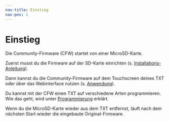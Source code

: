```yaml
---
nav-title: Einstieg
nav-pos: 1
---
```

# Einstieg

Die Community-Firmware (CFW) startet von einer MicroSD-Karte. 

Zuerst musst du die Firmware auf der SD-Karte einrichten (s. [Installations-Anleitung](installation.md)). 

Dann kannst du die Community-Firmware auf dem Touchscreen deines TXT oder über das Webinterface nutzen (s. [Anwendung](usage.md)). 

Du kannst mit der CFW einen TXT auf verschiedene Arten programmieren. Wie das geht, wird unter [Programmierung](../programming/index.md) erklärt.  

Wenn du die MicroSD-Karte wieder aus dem TXT entfernst, läuft nach dem nächsten Start wieder die eingebaute Original-Firmware.

